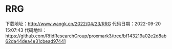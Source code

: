 # RRG
下载地址：http://www.wangk.cn/2022/04/23/RRG
代码日期：2022-09-20 15:07:43
代码地址：https://github.com/RfidResearchGroup/proxmark3/tree/bf143219a02e2d8ab62da44dea4e31cbead97441
